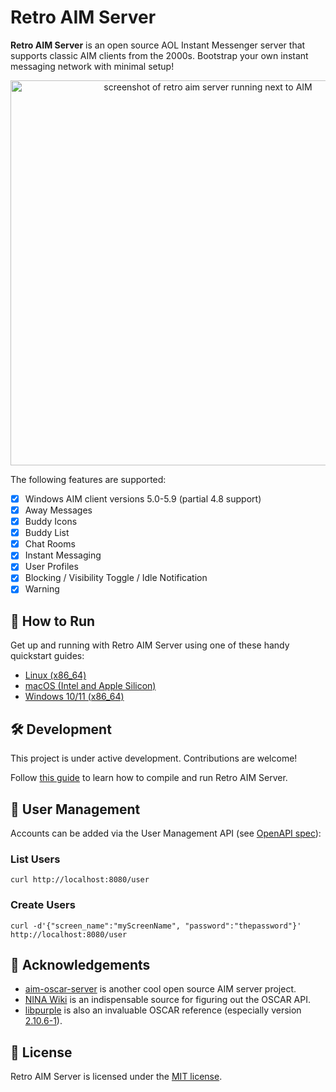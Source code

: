 # Retro AIM Server

**Retro AIM Server** is an open source AOL Instant Messenger server that supports classic AIM clients from the 2000s.
Bootstrap your own instant messaging network with minimal setup!

<p align="center">
  <img width="616" alt="screenshot of retro aim server running next to AIM" src="https://github.com/mk6i/retro-aim-server/assets/2894330/81ff419f-50fa-4961-bd2f-ac7dcac903b5">
</p>

The following features are supported:

- [x] Windows AIM client versions 5.0-5.9 (partial 4.8 support)
- [x] Away Messages
- [x] Buddy Icons
- [x] Buddy List
- [x] Chat Rooms
- [x] Instant Messaging
- [x] User Profiles
- [x] Blocking / Visibility Toggle / Idle Notification
- [x] Warning

## 🏁 How to Run

Get up and running with Retro AIM Server using one of these handy quickstart guides:

* [Linux (x86_64)](./docs/LINUX.md)
* [macOS (Intel and Apple Silicon)](./docs/MACOS.md)
* [Windows 10/11 (x86_64)](./docs/WINDOWS.md)

## 🛠️ Development

This project is under active development. Contributions are welcome!

Follow [this guide](./docs/BUILD.md) to learn how to compile and run Retro AIM Server.

## 👤 User Management

Accounts can be added via the User Management API (see [OpenAPI spec](./api.yml)):

### List Users

```curl
curl http://localhost:8080/user
```

### Create Users

```curl
curl -d'{"screen_name":"myScreenName", "password":"thepassword"}' http://localhost:8080/user
```

## 🔗 Acknowledgements

- [aim-oscar-server](https://github.com/ox/aim-oscar-server) is another cool open source AIM server project.
- [NINA Wiki](https://wiki.nina.chat/wiki/Main_Page) is an indispensable source for figuring out the OSCAR API.
- [libpurple](https://developer.pidgin.im/wiki/WhatIsLibpurple) is also an invaluable OSCAR reference (especially
  version [2.10.6-1](https://github.com/Tasssadar/libpurple)).

## 📄 License

Retro AIM Server is licensed under the [MIT license](./LICENSE).